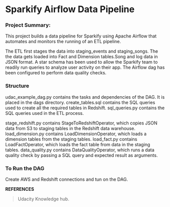 # Sparkify Airflow Data Pipeline

### Project Summary: 
This project builds a data pipeline for Sparkify using Apache Airflow that automates and monitors the running of an ETL pipeline.

The ETL first stages the data into staging_events and staging_songs. The the data gets loaded into Fact and Dimension tables.Song and log data in JSON format. A star schema has been used to allow the Sparkify team to readily run queries to analyze user activity on their app. The Airflow dag has been configured to perform data quality checks.

### Structure
udac_example_dag.py contains the tasks and dependencies of the DAG. It is placed in the dags directory. 
create_tables.sql contains the SQL queries used to create all the required tables in Redshift.
sql_queries.py contains the SQL queries used in the ETL process.

stage_redshift.py contains StageToRedshiftOperator, which copies JSON data from S3 to staging tables in the Redshift data warehouse.
load_dimension.py contains LoadDimensionOperator, which loads a dimension tables from the staging tables.
load_fact.py contains LoadFactOperator, which loads the fact table from data in the staging tables.
data_quality.py contains DataQualityOperator, which runs a data quality check by passing a SQL query and expected result as arguments.

### To Run the DAG
Create AWS and Redshift connections and tun on the DAG.


**REFERENCES**

> Udacity Knowledge hub.